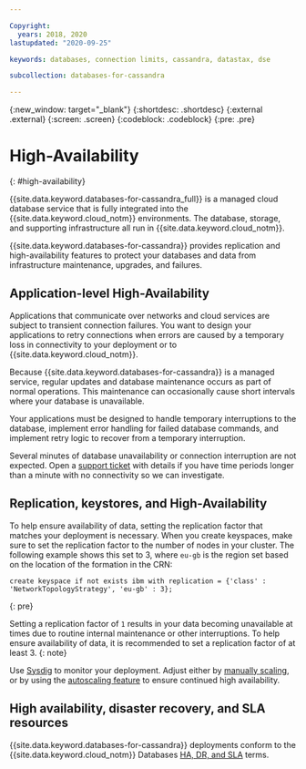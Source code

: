 ```yaml
---

Copyright:
  years: 2018, 2020
lastupdated: "2020-09-25"

keywords: databases, connection limits, cassandra, datastax, dse

subcollection: databases-for-cassandra

---
```


{:new_window: target="_blank"}
{:shortdesc: .shortdesc}
{:external .external}
{:screen: .screen}
{:codeblock: .codeblock}
{:pre: .pre}

# High-Availability
{: #high-availability}

{{site.data.keyword.databases-for-cassandra_full}} is a managed cloud database service that is fully integrated into the {{site.data.keyword.cloud_notm}} environments. The database, storage, and supporting infrastructure all run in {{site.data.keyword.cloud_notm}}.

{{site.data.keyword.databases-for-cassandra}} provides replication and high-availability features to protect your databases and data from infrastructure maintenance, upgrades, and failures.  

## Application-level High-Availability

Applications that communicate over networks and cloud services are subject to transient connection failures. You want to design your applications to retry connections when errors are caused by a temporary loss in connectivity to your deployment or to {{site.data.keyword.cloud_notm}}.

Because {{site.data.keyword.databases-for-cassandra}} is a managed service, regular updates and database maintenance occurs as part of normal operations. This maintenance can occasionally cause short intervals where your database is unavailable. 

Your applications must be designed to handle temporary interruptions to the database, implement error handling for failed database commands, and implement retry logic to recover from a temporary interruption.

Several minutes of database unavailability or connection interruption are not expected. Open a [support ticket](https://cloud.ibm.com/unifiedsupport/cases/add) with details if you have time periods longer than a minute with no connectivity so we can investigate.

## Replication, keystores, and High-Availability

To help ensure availability of data, setting the replication factor that matches your deployment is necessary. When you create keyspaces, make sure to set the replication factor to the number of nodes in your cluster. The following example shows this set to 3, where `eu-gb` is the region set based on the location of the formation in the CRN: 
```
create keyspace if not exists ibm with replication = {'class' : 'NetworkTopologyStrategy', 'eu-gb' : 3};
```
{: pre} 

Setting a replication factor of `1` results in your data becoming unavailable at times due to routine internal maintenance or other interruptions. To help ensure availability of data, it is recommended to set a replication factor of at least 3.
{: note} 

Use [Sysdig](/docs/Monitoring-with-Sysdig?topic=Monitoring-with-Sysdig-platform_metrics_enabling) to monitor your deployment. Adjust either by [manually scaling](/docs/databases-for-cassandra?topic=databases-for-cassandra-resources-scaling), or by using the [autoscaling feature](/docs/databases-for-cassandra?topic=databases-for-cassandra-autoscaling) to ensure continued high availability.  

## High availability, disaster recovery, and SLA resources

{{site.data.keyword.databases-for-cassandra}} deployments conform to the {{site.data.keyword.cloud_notm}} Databases [HA, DR, and SLA](/docs/cloud-databases?topic=cloud-databases-ha-dr) terms.

